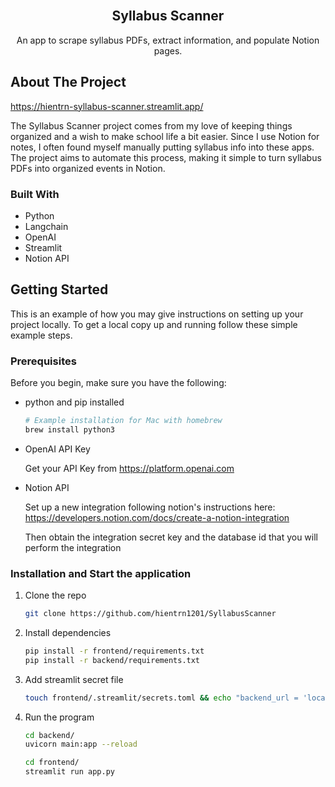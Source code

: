 <!-- PROJECT LOGO -->
<br />
<div align="center">

<h2 align="center">Syllabus Scanner</h2>

  <p align="center">
    An app to scrape syllabus PDFs, extract information, and populate Notion pages.
    <br />
  </p>
</div>

<!-- ABOUT THE PROJECT -->

## About The Project

https://hientrn-syllabus-scanner.streamlit.app/

The Syllabus Scanner project comes from my love of keeping things organized and a wish to make school life a bit easier. Since I use Notion for notes, I often found myself manually putting syllabus info into these apps. The project aims to automate this process, making it simple to turn syllabus PDFs into organized events in Notion.

### Built With

- Python
- Langchain
- OpenAI
- Streamlit
- Notion API

<!-- GETTING STARTED -->

## Getting Started

This is an example of how you may give instructions on setting up your project locally.
To get a local copy up and running follow these simple example steps.

### Prerequisites

Before you begin, make sure you have the following:

- python and pip installed

  ```sh
  # Example installation for Mac with homebrew
  brew install python3
  ```

- OpenAI API Key

  Get your API Key from https://platform.openai.com

- Notion API

  Set up a new integration following notion's instructions here: https://developers.notion.com/docs/create-a-notion-integration

  Then obtain the integration secret key and the database id that you will perform the integration

### Installation and Start the application

1. Clone the repo
   ```sh
   git clone https://github.com/hientrn1201/SyllabusScanner
   ```
2. Install dependencies
   ```sh
   pip install -r frontend/requirements.txt
   pip install -r backend/requirements.txt
   ```
3. Add streamlit secret file

   ```sh
   touch frontend/.streamlit/secrets.toml && echo "backend_url = 'localhost:8000'" > frontend/.streamlit/secrets.toml
   ```

4. Run the program

   ```sh
   cd backend/
   uvicorn main:app --reload

   cd frontend/
   streamlit run app.py
   ```
